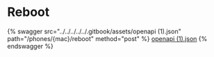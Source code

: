# Reboot

{% swagger src="../../../../../.gitbook/assets/openapi (1).json" path="/phones/{mac}/reboot" method="post" %}
[openapi (1).json](<../../../../../.gitbook/assets/openapi (1).json>)
{% endswagger %}
